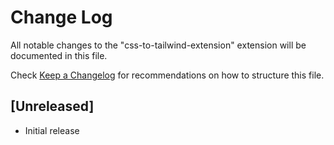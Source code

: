 # Change Log

All notable changes to the "css-to-tailwind-extension" extension will be documented in this file.

Check [Keep a Changelog](http://keepachangelog.com/) for recommendations on how to structure this file.

## [Unreleased]

- Initial release